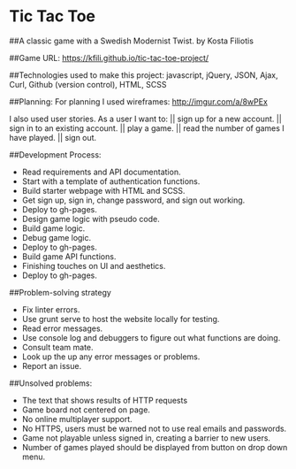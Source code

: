 # Tic Tac Toe
##A classic game with a Swedish Modernist Twist.
by Kosta Filiotis


##Game URL:
https://kfili.github.io/tic-tac-toe-project/

##Technologies used to make this project:
javascript, jQuery, JSON, Ajax, Curl, Github (version control), HTML, SCSS

##Planning:
For planning I used wireframes:
http://imgur.com/a/8wPEx

I also used user stories.
As a user I want to:
  || sign up for a new account.
  || sign in to an existing account.
  || play a game.
  || read the number of games I have played.
  || sign out.

##Development Process:
- Read requirements and API documentation.
- Start with a template of authentication functions.
- Build starter webpage with HTML and SCSS.
- Get sign up, sign in, change password, and sign out working.
- Deploy to gh-pages.
- Design game logic with pseudo code.
- Build game logic.
- Debug game logic.
- Deploy to gh-pages.
- Build game API functions.
- Finishing touches on UI and aesthetics.
- Deploy to gh-pages.

##Problem-solving strategy
- Fix linter errors.
- Use grunt serve to host the website locally for testing.
- Read error messages.
- Use console log and debuggers to figure out what functions are doing.
- Consult team mate.
- Look up the up any error messages or problems.
- Report an issue.

##Unsolved problems:
- The text that shows results of HTTP requests
- Game board not centered on page.
- No online multiplayer support.
- No HTTPS, users must be warned not to use real emails and passwords.
- Game not playable unless signed in, creating a barrier to new users.
- Number of games played should be displayed from button on drop down menu.

